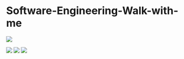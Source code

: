 # Software-Engineering-Walk-with-me

![](https://img.shields.io/badge/Last%20update-01.11.21-blue?logo=github)

![](https://img.shields.io/badge/App%20version-1.0-blue?logo=android)
![](https://img.shields.io/badge/Browser%20version-1.0-blue?logo=firefox)
![](https://img.shields.io/badge/Backend%20version-1.0-blue)

